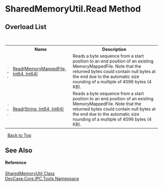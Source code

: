# SharedMemoryUtil.Read Method 
 


## Overload List
&nbsp;<table><tr><th></th><th>Name</th><th>Description</th></tr><tr><td>![Public method](media/pubmethod.gif "Public method")![Static member](media/static.gif "Static member")![Code example](media/CodeExample.png "Code example")</td><td><a href="M_DevCase_Core_IPC_Tools_SharedMemoryUtil_Read">Read(MemoryMappedFile, Int64, Int64)</a></td><td>
Reads a byte sequence from a start position to an end position of an existing MemoryMappedFile. Note that the returned bytes could contain null bytes at the end due to the automatic size rounding of a multiple of 4096 bytes (4 KB).</td></tr><tr><td>![Public method](media/pubmethod.gif "Public method")![Static member](media/static.gif "Static member")![Code example](media/CodeExample.png "Code example")</td><td><a href="M_DevCase_Core_IPC_Tools_SharedMemoryUtil_Read_1">Read(String, Int64, Int64)</a></td><td>
Reads a byte sequence from a start position to an end position of an existing MemoryMappedFile. Note that the returned bytes could contain null bytes at the end due to the automatic size rounding of a multiple of 4096 bytes (4 KB).</td></tr></table>&nbsp;
<a href="#sharedmemoryutil.read-method">Back to Top</a>

## See Also


#### Reference
<a href="T_DevCase_Core_IPC_Tools_SharedMemoryUtil">SharedMemoryUtil Class</a><br /><a href="N_DevCase_Core_IPC_Tools">DevCase.Core.IPC.Tools Namespace</a><br />